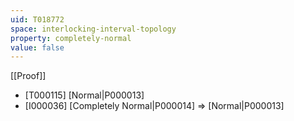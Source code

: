 ```yaml
---
uid: T018772
space: interlocking-interval-topology
property: completely-normal
value: false
---
```

[[Proof]]

* [T000115] [Normal|P000013]
* [I000036] [Completely Normal|P000014] => [Normal|P000013]

